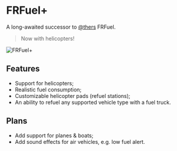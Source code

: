 # FRFuel+
A long-awaited successor to [@thers](https://github.com/thers/FRFuel) FRFuel.
> Now with helicopters!

![FRFuel+](https://i.imgur.com/QUdmaW5.png)

## Features

+ Support for helicopters;
+ Realistic fuel consumption;
+ Customizable helicopter pads (refuel stations);
+ An ability to refuel any supported vehicle type with a fuel truck. 

## Plans

+ Add support for planes & boats;
+ Add sound effects for air vehicles, e.g. low fuel alert.
